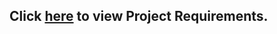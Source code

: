 ## Click [here](https://docs.google.com/document/d/1fT5dfP-RxIuClyfChHuiym9CWzD8Zf-PBq7-Fdt3tVM/edit?usp=sharing) to view Project Requirements.
